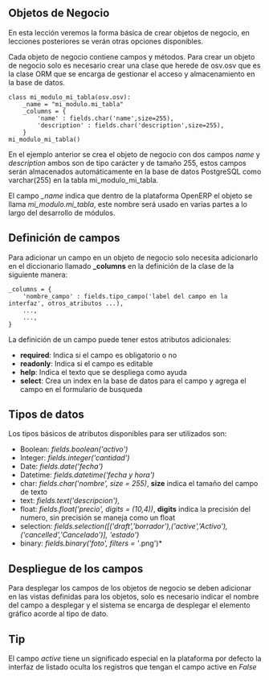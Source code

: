 ## Objetos de Negocio

En esta lección veremos la forma básica de crear objetos de negocio, en lecciones posteriores se verán otras opciones disponibles.

Cada objeto de negocio contiene campos y métodos. Para crear un objeto de negocio solo es necesario crear una clase que herede de osv.osv que es la clase ORM que se encarga de gestionar el acceso y almacenamiento en la base de datos.

    class mi_modulo_mi_tabla(osv.osv):
        _name = "mi_modulo.mi_tabla"
        _columns = {
            'name' : fields.char('name',size=255),
            'description' : fields.char('description',size=255),
        }
    mi_modulo_mi_tabla()

En el ejemplo anterior se crea el objeto de negocio con dos campos *name* y *description* ambos son de tipo carácter y de tamaño 255, estos campos serán almacenados automáticamente en la base de datos PostgreSQL como varchar(255) en la tabla mi_modulo_mi_tabla.

El campo *_name* indica que dentro de la plataforma OpenERP el objeto se llama *mi_modulo.mi_tabla*, este nombre será usado en varias partes a lo largo del desarrollo de módulos.

## Definición de campos

Para adicionar un campo en un objeto de negocio solo necesita adicionarlo en el diccionario llamado **_columns** en la definición de la clase de la siguiente manera:

    _columns = {
        'nombre_campo' : fields.tipo_campo('label del campo en la interfaz', otros_atributos ...),
        ...,
        ...,
    }

La definición de un campo puede tener estos atributos adicionales:

* **required**: Indica si el campo es obligatorio o no
* **readonly**: Indica si el campo es editable
* **help**: Indica el texto que se despliega como ayuda
* **select**: Crea un index en la base de datos para el campo y agrega el campo en el formulario de busqueda

## Tipos de datos

Los tipos básicos de atributos disponibles para ser utilizados son:

* Boolean: *fields.boolean('activo')*
* Integer: *fields.integer('cantidad')*
* Date: *fields.date('fecha')*
* Datetime: *fields.datetime('fecha y hora')*
* char: *fields.char('nombre', size = 255)*, **size** indica el tamaño del campo de texto
* text: *fields.text('descripcion')*,
* float: *fields.float('precio', digits = (10,4))*, **digits** indica la precisión del numero, sin precisión se maneja como un float
* selection: *fields.selection([('draft','borrador'),('active','Activo'),('cancelled','Cancelado')], 'estado')*
* binary: *fields.binary('foto', filters = '*.png')*

## Despliegue de los campos

Para desplegar los campos de los objetos de negocio se deben adicionar en las vistas definidas para los objetos, solo es necesario indicar el nombre del campo a desplegar y el sistema se encarga de desplegar el elemento gráfico acorde al tipo de dato.

## Tip

El campo *active* tiene un significado especial en la plataforma por defecto la interfaz de listado oculta los registros que tengan el campo active en *False*
